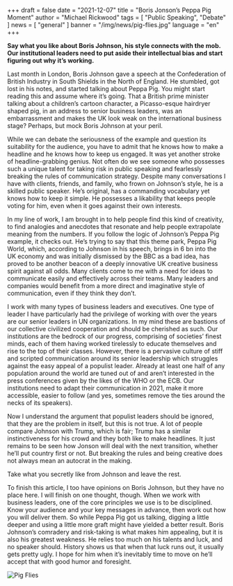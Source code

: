 +++
draft = false
date = "2021-12-07"
title = "Boris Jonson’s Peppa Pig Moment"
author = "Michael Rickwood"
tags = [ "Public Speaking", "Debate" ]
news = [ "general" ]
banner = "/img/news/pig-flies.jpg"
language = "en"
+++

**Say what you like about Boris Johnson, his style connects with the mob. Our institutional leaders need to put aside their intellectual bias and start figuring out why it’s working.** 
 
Last month in London, Boris Johnson gave a speech at the Confederation of British Industry in South Shields in the North of England. He stumbled, got lost in his notes, and started talking about Peppa Pig. You might start reading this and assume where it’s going. That a British prime minister talking about a children’s cartoon character, a Picasso-esque hairdryer shaped pig, in an address to senior business leaders, was an embarrassment and makes the UK look weak on the international business stage? Perhaps, but mock Boris Johnson at your peril.

While we can debate the seriousness of the example and question its suitability for the audience, you have to admit that he knows how to make a headline and he knows how to keep us engaged. It was yet another stroke of headline-grabbing genius. Not often do we see someone who possesses such a unique talent for taking risk in public speaking and fearlessly breaking the rules of communication strategy. Despite many conversations I have with clients, friends, and family, who frown on Johnson’s style, he is a skilled public speaker. He’s original, has a commanding vocabulary yet knows how to keep it simple. He possesses a likability that keeps people voting for him, even when it goes against their own interests. 
 
In my line of work, I am brought in to help people find this kind of creativity, to find analogies and anecdotes that resonate and help people extrapolate meaning from the numbers. If you follow the logic of Johnson’s Peppa Pig example, it checks out. He’s trying to say that this theme park, Peppa Pig World, which, according to Johnson in his speech, brings in 6 bn into the UK economy and was initially dismissed by the BBC as a bad idea, has proved to be another beacon of a deeply innovative UK creative business spirit against all odds. Many clients come to me with a need for ideas to communicate easily and effectively across their teams. Many leaders and companies would benefit from a more direct and imaginative style of communication, even if they think they don’t.

I work with many types of business leaders and executives. One type of leader I have particularly had the privilege of working with over the years are our senior leaders in UN organizations. In my mind these are bastions of our collective civilized cooperation and should be cherished as such. Our institutions are the bedrock of our progress, comprising of societies’ finest minds, each of them having worked tirelessly to educate themselves and rise to the top of their classes. However, there is a pervasive culture of stiff and scripted communication around its senior leadership which struggles against the easy appeal of a populist leader. Already at least one half of any population around the world are tuned out of and aren’t interested in the press conferences given by the likes of the WHO or the ECB. Our institutions need to adapt their communication in 2021, make it more accessible, easier to follow (and yes, sometimes remove the ties around the necks of its speakers). 
 
Now I understand the argument that populist leaders should be ignored, that they are the problem in itself, but this is not true. A lot of people compare Johnson with Trump, which is fair; Trump has a similar instinctiveness for his crowd and they both like to make headlines. It just remains to be seen how Jonson will deal with the next transition, whether he’ll put country first or not. But breaking the rules and being creative does not always mean an autocrat in the making. 
 
Take what you secretly like from Johnson and leave the rest. 
 
To finish this article, I too have opinions on Boris Johnson, but they have no place here. I will finish on one thought, though. When we work with business leaders, one of the core principles we use is to be disciplined. Know your audience and your key messages in advance, then work out how you will deliver them. So while Peppa Pig got us talking, digging a little deeper and using a little more graft might have yielded a better result. Boris Johnson’s comradery and risk-taking is what makes him appealing, but it is also his greatest weakness. He relies too much on his talents and luck, and no speaker should. History shows us that when that luck runs out, it usually gets pretty ugly. I hope for him when it’s inevitably time to move on he’ll accept that with good humor and foresight. 

![Pig Flies](/img/news/pig-flies.jpg)
